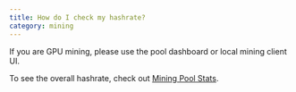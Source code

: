 ```yaml
---
title: How do I check my hashrate?
category: mining
---
```


If you are GPU mining, please use the pool dashboard or local mining client UI.

To see the overall hashrate, check out [Mining Pool Stats](https://miningpoolstats.stream/lbry).
